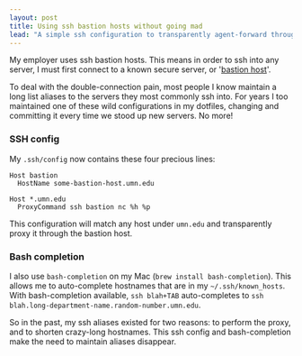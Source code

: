 ```yaml
---
layout: post
title: Using ssh bastion hosts without going mad
lead: "A simple ssh configuration to transparently agent-forward through a bastion host."
---
```


My employer uses ssh bastion hosts. This means in order to ssh into any server,
I must first connect to a known secure server, or
'[bastion host](http://en.wikipedia.org/wiki/Bastion_host)'.

To deal with the double-connection pain, most people I know maintain a long
list aliases to the servers they most commonly ssh into. For years I too
maintained one of these wild configurations in my dotfiles, changing and
committing it every time we stood up new servers. No more!

### SSH config

My `.ssh/config` now contains these four precious lines:

    Host bastion
      HostName some-bastion-host.umn.edu

    Host *.umn.edu
      ProxyCommand ssh bastion nc %h %p

This configuration will match any host under `umn.edu` and transparently proxy it
through the bastion host.

### Bash completion

I also use `bash-completion` on my Mac (`brew install bash-completion`). This
allows me to auto-complete hostnames that are in my `~/.ssh/known_hosts`.
With bash-completion available, `ssh blah+TAB` auto-completes to
`ssh blah.long-department-name.random-number.umn.edu`.

So in the past, my ssh aliases existed for two reasons: to perform the proxy,
and to shorten crazy-long hostnames. This ssh config and bash-completion make
the need to maintain aliases disappear.
